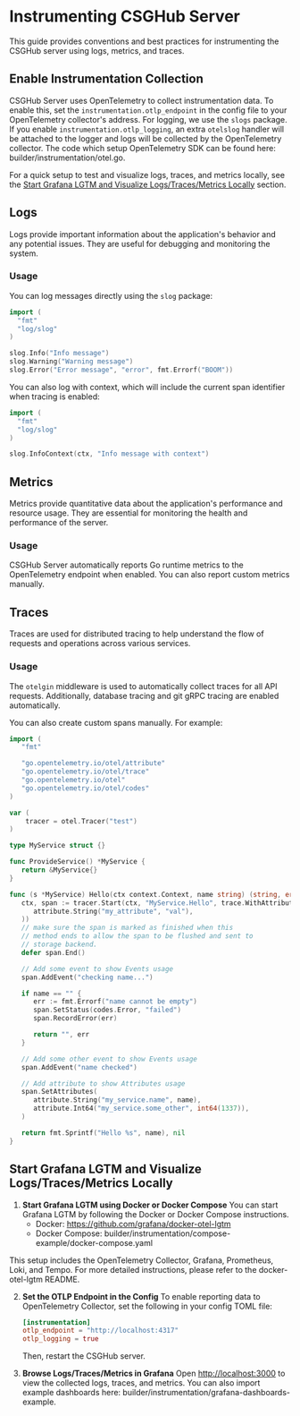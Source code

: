 # Instrumenting CSGHub Server

This guide provides conventions and best practices for instrumenting the CSGHub server using logs, metrics, and traces.

## Enable Instrumentation Collection

CSGHub Server uses OpenTelemetry to collect instrumentation data. To enable this, set the `instrumentation.otlp_endpoint` in the config file to your OpenTelemetry collector's address. For logging, we use the `slogs` package. If you enable `instrumentation.otlp_logging`, an extra `otelslog` handler will be attached to the logger and logs will be collected by the OpenTelemetry collector. The code which setup OpenTelemetry SDK can be found here: builder/instrumentation/otel.go.

For a quick setup to test and visualize logs, traces, and metrics locally, see the [Start Grafana LGTM and Visualize Logs/Traces/Metrics Locally](#start-grafana-lgtm-and-visualize-logstracesmetrics-locally) section.

## Logs

Logs provide important information about the application's behavior and any potential issues. They are useful for debugging and monitoring the system.

### Usage

You can log messages directly using the `slog` package:

```go
import (
  "fmt"
  "log/slog"
)

slog.Info("Info message")
slog.Warning("Warning message")
slog.Error("Error message", "error", fmt.Errorf("BOOM"))
```

You can also log with context, which will include the current span identifier when tracing is enabled:

```go
import (
  "fmt"
  "log/slog"
)

slog.InfoContext(ctx, "Info message with context")
```

## Metrics

Metrics provide quantitative data about the application's performance and resource usage. They are essential for monitoring the health and performance of the server.

### Usage

CSGHub Server automatically reports Go runtime metrics to the OpenTelemetry endpoint when enabled. You can also report custom metrics manually.

## Traces

Traces are used for distributed tracing to help understand the flow of requests and operations across various services.

### Usage

The `otelgin` middleware is used to automatically collect traces for all API requests. Additionally, database tracing and git gRPC tracing are enabled automatically.

You can also create custom spans manually. For example:

```go
import (
   "fmt"

   "go.opentelemetry.io/otel/attribute"
   "go.opentelemetry.io/otel/trace"
   "go.opentelemetry.io/otel"
   "go.opentelemetry.io/otel/codes"
)

var (
	tracer = otel.Tracer("test")
)

type MyService struct {}

func ProvideService() *MyService {
   return &MyService{}
}

func (s *MyService) Hello(ctx context.Context, name string) (string, error) {
   ctx, span := tracer.Start(ctx, "MyService.Hello", trace.WithAttributes(
      attribute.String("my_attribute", "val"),
   ))
   // make sure the span is marked as finished when this
   // method ends to allow the span to be flushed and sent to
   // storage backend.
   defer span.End()

   // Add some event to show Events usage
   span.AddEvent("checking name...")

   if name == "" {
      err := fmt.Errorf("name cannot be empty")
	  span.SetStatus(codes.Error, "failed")
	  span.RecordError(err)

      return "", err
   }

   // Add some other event to show Events usage
   span.AddEvent("name checked")

   // Add attribute to show Attributes usage
   span.SetAttributes(
      attribute.String("my_service.name", name),
      attribute.Int64("my_service.some_other", int64(1337)),
   )

   return fmt.Sprintf("Hello %s", name), nil
}
```

## Start Grafana LGTM and Visualize Logs/Traces/Metrics Locally

1. **Start Grafana LGTM using Docker or Docker Compose**
   You can start Grafana LGTM by following the Docker or Docker Compose instructions.
   - Docker: https://github.com/grafana/docker-otel-lgtm
   - Docker Compose: builder/instrumentation/compose-example/docker-compose.yaml
   
  This setup includes the OpenTelemetry Collector, Grafana, Prometheus, Loki, and Tempo. For more detailed instructions, please refer to the docker-otel-lgtm README.

2. **Set the OTLP Endpoint in the Config**
   To enable reporting data to OpenTelemetry Collector, set the following in your config TOML file:

   ```toml
   [instrumentation]
   otlp_endpoint = "http://localhost:4317"
   otlp_logging = true
   ```

   Then, restart the CSGHub server.

3. **Browse Logs/Traces/Metrics in Grafana**
   Open [http://localhost:3000](http://localhost:3000) to view the collected logs, traces, and metrics. You can also import example dashboards here: builder/instrumentation/grafana-dashboards-example.
